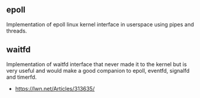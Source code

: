 ## epoll

Implementation of epoll linux kernel interface in userspace using pipes and
threads.

## waitfd

Implementation of waitfd interface that never made it to the kernel but is
very useful and would make a good companion to epoll, eventfd, signalfd and
timerfd.

  * https://lwn.net/Articles/313635/
